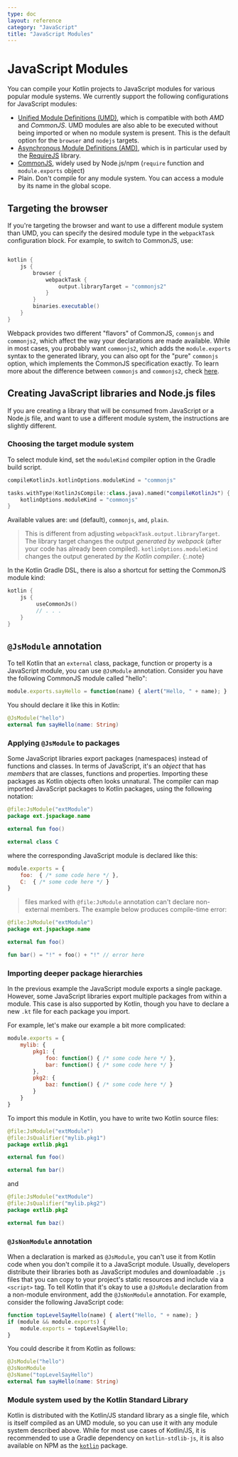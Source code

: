 ```yaml
---
type: doc
layout: reference
category: "JavaScript"
title: "JavaScript Modules"
---
```


# JavaScript Modules

You can compile your Kotlin projects to JavaScript modules for various popular module systems. We currently support the following configurations for JavaScript modules:

- [Unified Module Definitions (UMD)](https://github.com/umdjs/umd), which is compatible with both *AMD* and *CommonJS*. UMD modules are also able to be executed without being imported or when no module system is present. This is the default option for the `browser` and `nodejs` targets.
- [Asynchronous Module Definitions (AMD)](https://github.com/amdjs/amdjs-api/wiki/AMD), which is in particular
   used by the [RequireJS](https://requirejs.org/) library.
- [CommonJS](http://wiki.commonjs.org/wiki/Modules/1.1), widely used by Node.js/npm
   (`require` function and `module.exports` object)
- Plain. Don't compile for any module system. You can access a module by its name in the global scope.

## Targeting the browser
 
If you're targeting the browser and want to use a different module system than UMD, you can specify the desired module type in the `webpackTask` configuration block. For example, to switch to CommonJS, use:
 
<div class="sample" markdown="1" mode="groovy" theme="idea" data-lang="groovy">

```groovy

kotlin {
    js {
        browser {
            webpackTask {
                output.libraryTarget = "commonjs2"
            }
        }
        binaries.executable()
    }
}

```

</div>

Webpack provides two different "flavors" of CommonJS, `commonjs` and `commonjs2`, which affect the way your declarations are made available. While in most cases, you probably want `commonjs2`, which adds the `module.exports` syntax to the generated library, you can also opt for the "pure" `commonjs` option, which implements the CommonJS specification exactly. To learn more about the difference between `commonjs` and `commonjs2`, check [here](https://github.com/webpack/webpack/issues/1114).

## Creating JavaScript libraries and Node.js files

If you are creating a library that will be consumed from JavaScript or a Node.js file, and want to use a different module system, the instructions are slightly different.

### Choosing the target module system

To select module kind, set the `moduleKind` compiler option in the Gradle build script.

<div class="multi-language-sample" data-lang="groovy">
<div class="sample" markdown="1" mode="groovy" theme="idea" data-lang="groovy">

```groovy
compileKotlinJs.kotlinOptions.moduleKind = "commonjs"

```

</div>
</div>

<div class="multi-language-sample" data-lang="kotlin">
<div class="sample" markdown="1" mode="kotlin" theme="idea" data-lang="kotlin" data-highlight-only>

```kotlin
tasks.withType(KotlinJsCompile::class.java).named("compileKotlinJs") {
    kotlinOptions.moduleKind = "commonjs"
}
```

</div>
</div>

Available values are: `umd` (default), `commonjs`, `amd`, `plain`.

> This is different from adjusting `webpackTask.output.libraryTarget`. The library target changes the output _generated by webpack_ (after your code has already been compiled). `kotlinOptions.moduleKind` changes the output generated _by the Kotlin compiler_.
{:.note}  

In the Kotlin Gradle DSL, there is also a shortcut for setting the CommonJS module kind:

<div class="sample" markdown="1" mode="kotlin" theme="idea" data-lang="kotlin" data-highlight-only>

```kotlin
kotlin {
    js {
         useCommonJs()
         // . . .
    }
}
```
</div>

## `@JsModule` annotation

To tell Kotlin that an `external` class, package, function or property is a JavaScript module, you can use `@JsModule`
annotation. Consider you have the following CommonJS module called "hello":

<div class="sample" markdown="1" theme="idea" mode="java">

``` javascript
module.exports.sayHello = function(name) { alert("Hello, " + name); }
```

</div>

You should declare it like this in Kotlin:

<div class="sample" markdown="1" theme="idea" data-highlight-only>

``` kotlin
@JsModule("hello")
external fun sayHello(name: String)
```

</div>


### Applying `@JsModule` to packages

Some JavaScript libraries export packages (namespaces) instead of functions and classes.
In terms of JavaScript, it's an *object* that has *members* that are classes, functions and properties.
Importing these packages as Kotlin objects often looks unnatural.
The compiler can map imported JavaScript packages to Kotlin packages, using the following notation:

<div class="sample" markdown="1" theme="idea" data-highlight-only>

```kotlin
@file:JsModule("extModule")
package ext.jspackage.name

external fun foo()

external class C
```

</div>

where the corresponding JavaScript module is declared like this:

<div class="sample" markdown="1" theme="idea" mode="js">

``` javascript
module.exports = {
    foo:  { /* some code here */ },
    C:  { /* some code here */ }
}
```

</div>

> files marked with `@file:JsModule` annotation can't declare non-external members.
  The example below produces compile-time error:

<div class="sample" markdown="1" theme="idea" data-highlight-only>

```kotlin
@file:JsModule("extModule")
package ext.jspackage.name

external fun foo()

fun bar() = "!" + foo() + "!" // error here
```

</div>

### Importing deeper package hierarchies

In the previous example the JavaScript module exports a single package.
However, some JavaScript libraries export multiple packages from within a module.
This case is also supported by Kotlin, though you have to declare a new `.kt` file for each package you import.

For example, let's make our example a bit more complicated:

<div class="sample" markdown="1" theme="idea" mode="js">

``` javascript
module.exports = {
    mylib: {
        pkg1: {
            foo: function() { /* some code here */ },
            bar: function() { /* some code here */ }
        },
        pkg2: {
            baz: function() { /* some code here */ }
        }
    }
}
```

</div>

To import this module in Kotlin, you have to write two Kotlin source files:

<div class="sample" markdown="1" theme="idea" data-highlight-only>

```kotlin
@file:JsModule("extModule")
@file:JsQualifier("mylib.pkg1")
package extlib.pkg1

external fun foo()

external fun bar()
```
</div>

and

<div class="sample" markdown="1" theme="idea" data-highlight-only>

```kotlin
@file:JsModule("extModule")
@file:JsQualifier("mylib.pkg2")
package extlib.pkg2

external fun baz()
```

</div>

### `@JsNonModule` annotation

When a declaration is marked as `@JsModule`, you can't use it from Kotlin code when you don't compile it to a JavaScript module.
Usually, developers distribute their libraries both as JavaScript modules and downloadable `.js` files that you
can copy to your project's static resources and include via a `<script>` tag. To tell Kotlin that it's okay to use a `@JsModule` declaration from a non-module environment, add the `@JsNonModule` annotation. For example, consider the following JavaScript code:

<div class="sample" markdown="1" theme="idea" mode="js">

``` javascript
function topLevelSayHello(name) { alert("Hello, " + name); }
if (module && module.exports) {
    module.exports = topLevelSayHello;
}
```

</div>

You could describe it from Kotlin as follows:

<div class="sample" markdown="1" theme="idea" data-highlight-only>

```kotlin
@JsModule("hello")
@JsNonModule
@JsName("topLevelSayHello")
external fun sayHello(name: String)
```

</div>


### Module system used by the Kotlin Standard Library

Kotlin is distributed with the Kotlin/JS standard library as a single file, which is itself compiled as an UMD module, so you can use it with any module system described above. While for most use cases of Kotlin/JS, it is recommended to use a Gradle dependency on `kotlin-stdlib-js`, it is also available on NPM as the [`kotlin`](https://www.npmjs.com/package/kotlin) package.